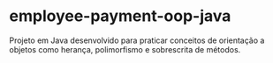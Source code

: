 # employee-payment-oop-java
Projeto em Java desenvolvido para praticar conceitos de orientação a objetos como herança, polimorfismo e sobrescrita de métodos.
